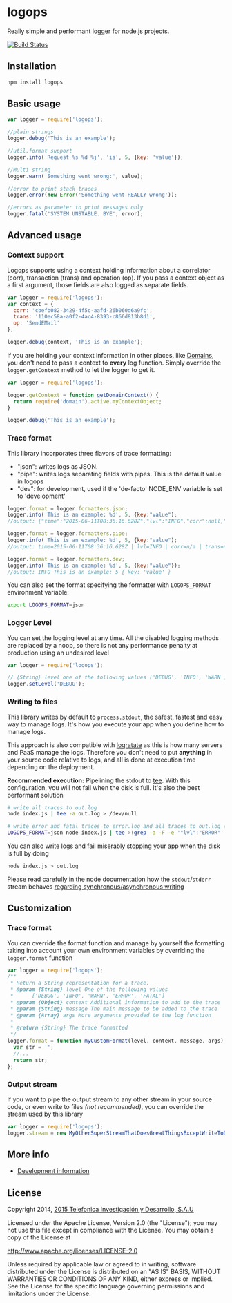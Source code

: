 # logops

Really simple and performant logger for node.js projects.

[![Build Status](https://travis-ci.org/telefonicaid/logops.svg)](https://travis-ci.org/telefonicaid/logops)

## Installation

```bash
npm install logops
```

## Basic usage

```js
var logger = require('logops');

//plain strings
logger.debug('This is an example');

//util.format support
logger.info('Request %s %d %j', 'is', 5, {key: 'value'});

//Multi string
logger.warn('Something went wrong:', value);

//error to print stack traces
logger.error(new Error('Something went REALLY wrong'));

//errors as parameter to print messages only
logger.fatal('SYSTEM UNSTABLE. BYE', error);
```

## Advanced usage

### Context support

Logops supports using a context holding information about a correlator (corr), transaction (trans) and operation (op).
If you pass a context object as a first argument, those fields are also logged as separate fields.

```js
var logger = require('logops');
var context = {
  corr: 'cbefb082-3429-4f5c-aafd-26b060d6a9fc',
  trans: '110ec58a-a0f2-4ac4-8393-c866d813b8d1',
  op: 'SendEMail'
};

logger.debug(context, 'This is an example');
```

If you are holding your context information in other places, like [Domains](http://nodejs.org/api/domain.html), you don't
need to pass a context to __every__ log function. Simply override the `logger.getContext` method to let the logger to get it.

```js
var logger = require('logops');

logger.getContext = function getDomainContext() {
  return require('domain').active.myContextObject;
}

logger.debug('This is an example');
```

### Trace format

This library incorporates three flavors of trace formatting:
* "json": writes logs as JSON.
* "pipe": writes logs separating fields with pipes. This is the default value in logops
* "dev": for development, used if the 'de-facto' NODE_ENV variable is set to 'development'

```js
logger.format = logger.formatters.json;
logger.info('This is an example: %d', 5, {key:"value");
//output: {"time":"2015-06-11T08:36:16.628Z","lvl":"INFO","corr":null,"trans":null,"op":null,"msg":"This is an example: 5", "key: "value"}

logger.format = logger.formatters.pipe;
logger.info('This is an example: %d', 5, {key:"value");
//output: time=2015-06-11T08:36:16.628Z | lvl=INFO | corr=n/a | trans=n/a | op=n/a | msg=This is an example: 5 { key: 'value' }

logger.format = logger.formatters.dev;
logger.info('This is an example: %d', 5, {key:"value"});
//output: INFO This is an example: 5 { key: 'value' }
```

You can also set the format specifying the formatter with `LOGOPS_FORMAT` environment variable:

```bash
export LOGOPS_FORMAT=json
```

### Logger Level

You can set the logging level at any time. All the disabled logging methods are replaced by a noop,
so there is not any performance penalty at production using an undesired level

```js
var logger = require('logops');

// {String} level one of the following values ['DEBUG', 'INFO', 'WARN', 'ERROR', 'FATAL']
logger.setLevel('DEBUG');
```

### Writing to files

This library writes by default to `process.stdout`, the safest, fastest and easy way to manage logs. It's how you execute your app when you define how to manage logs.

This approach is also compatible with [logratate](http://linuxcommand.org/man_pages/logrotate8.html) as this is how many servers and PaaS manage the logs.
Therefore you don't need to put __anything__ in your source code relative to logs, and all is done at execution time depending on the deployment.

__Recommended execution:__ Pipelining the stdout to [tee](http://en.wikipedia.org/wiki/Tee_(command)).
With this configuration, you will not fail when the disk is full. It's also the best
performant solution


```bash
# write all traces to out.log
node index.js | tee -a out.log > /dev/null
```

```bash
# write error and fatal traces to error.log and all traces to out.log (using json formatter)
LOGOPS_FORMAT=json node index.js | tee >(grep -a -F -e '"lvl":"ERROR"' -e '"lvl":"FATAL"' > error.log) > out.log
```

You can also write logs and fail miserably stopping your app when the disk is full by doing

```bash
node index.js > out.log
```

Please read carefully in the node documentation how the `stdout`/`stderr` stream behaves [regarding synchronous/asynchronous writing](https://nodejs.org/api/process.html#process_process_stdout)

## Customization

### Trace format

You can override the format function and manage by yourself the formatting taking into account your own environment variables by
overriding the `logger.format` function

```js
var logger = require('logops');
/**
 * Return a String representation for a trace.
 * @param {String} level One of the following values
 *      ['DEBUG', 'INFO', 'WARN', 'ERROR', 'FATAL']
 * @param {Object} context Additional information to add to the trace
 * @param {String} message The main message to be added to the trace
 * @param {Array} args More arguments provided to the log function
 *
 * @return {String} The trace formatted
 */
logger.format = function myCustomFormat(level, context, message, args) {
  var str = '';
  //...
  return str;
};
```

### Output stream

If you want to pipe the output stream to any other stream in your source code, or even write to files *(not recommended)*,
you can override the stream used by this library

```js
var logger = require('logops');
logger.stream = new MyOtherSuperStreamThatDoesGreatThingsExceptWriteToDisk();
```

## More info

* [Development information](./README_DEV.md)

## License

Copyright 2014, [2015 Telefonica Investigación y Desarrollo, S.A.U](http://www.tid.es)

Licensed under the Apache License, Version 2.0 (the "License"); you may not use this file except in compliance with the License. You may obtain a copy of the License at

http://www.apache.org/licenses/LICENSE-2.0

Unless required by applicable law or agreed to in writing, software distributed under the License is distributed on an "AS IS" BASIS, WITHOUT WARRANTIES OR CONDITIONS OF ANY KIND, either express or implied. See the License for the specific language governing permissions and limitations under the License.
